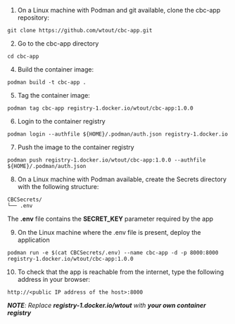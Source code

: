 1. On a Linux machine with Podman and git available, clone the cbc-app repository:
```
git clone https://github.com/wtout/cbc-app.git
```
2. Go to the cbc-app directory
```
cd cbc-app
```
4. Build the container image:
```
podman build -t cbc-app .
```
5. Tag the container image:
```
podman tag cbc-app registry-1.docker.io/wtout/cbc-app:1.0.0
```
6. Login to the container registry
```
podman login --authfile ${HOME}/.podman/auth.json registry-1.docker.io
```
7. Push the image to the container registry
```
podman push registry-1.docker.io/wtout/cbc-app:1.0.0 --authfile ${HOME}/.podman/auth.json
```
8. On a Linux machine with Podman available, create the Secrets directory with the following structure:
```
CBCSecrets/
└── .env
```
The **.env** file contains the **SECRET_KEY** parameter required by the app

9. On the Linux machine where the .env file is present, deploy the application
```
podman run -e $(cat CBCSecrets/.env) --name cbc-app -d -p 8000:8000 registry-1.docker.io/wtout/cbc-app:1.0.0
```
10. To check that the app is reachable from the internet, type the following address in your browser:
```
http://<public IP address of the host>:8000
```
_**NOTE**: Replace **registry-1.docker.io/wtout** with ***your own container registry***_